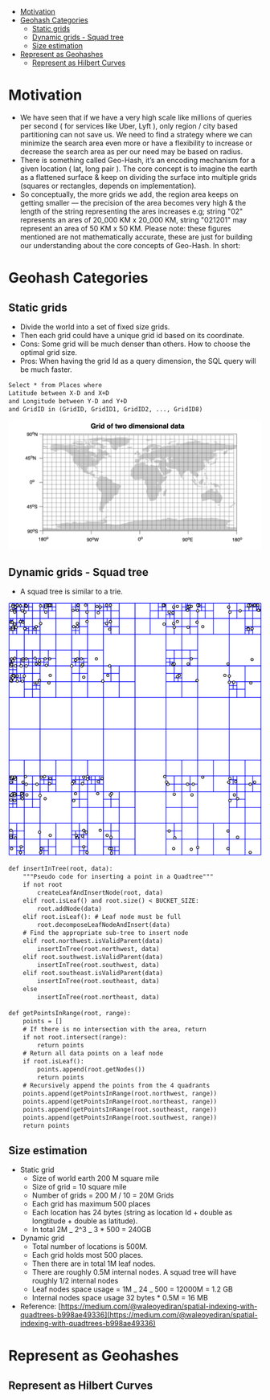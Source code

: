 - [Motivation](#motivation)
- [Geohash Categories](#geohash-categories)
  - [Static grids](#static-grids)
  - [Dynamic grids - Squad tree](#dynamic-grids---squad-tree)
  - [Size estimation](#size-estimation)
- [Represent as Geohashes](#represent-as-geohashes)
  - [Represent as Hilbert Curves](#represent-as-hilbert-curves)

# Motivation
* We have seen that if we have a very high scale like millions of queries per second ( for services like Uber, Lyft ), only region / city based partitioning can not save us. We need to find a strategy where we can minimize the search area even more or have a flexibility to increase or decrease the search area as per our need may be based on radius.
* There is something called Geo-Hash, it’s an encoding mechanism for a given location ( lat, long pair ). The core concept is to imagine the earth as a flattened surface & keep on dividing the surface into multiple grids (squares or rectangles, depends on implementation). 
* So conceptually, the more grids we add, the region area keeps on getting smaller — the precision of the area becomes very high & the length of the string representing the ares increases e.g; string "02" represents an ares of 20\_000 KM x 20\_000 KM, string "021201" may represent an area of 50 KM x 50 KM. Please note: these figures mentioned are not mathematically accurate, these are just for building our understanding about the core concepts of Geo-Hash. In short:

# Geohash Categories
## Static grids
* Divide the world into a set of fixed size grids. 
* Then each grid could have a unique grid id based on its coordinate. 
* Cons: Some grid will be much denser than others. How to choose the optimal grid size. 
* Pros: When having the grid Id as a query dimension, the SQL query will be much faster. 

```
Select * from Places where 
Latitude between X-D and X+D 
and Longitude between Y-D and Y+D 
and GridID in (GridID, GridID1, GridID2, ..., GridID8)
```

![Squad tree](../.gitbook/assets/spatial-indexing-fixedGrid.png)

## Dynamic grids - Squad tree
* A squad tree is similar to a trie. 

![Squad tree](../.gitbook/assets/spatial-indexing-squadtree.png)

```
def insertInTree(root, data):
    """Pseudo code for inserting a point in a Quadtree"""
    if not root
        createLeafAndInsertNode(root, data) 
    elif root.isLeaf() and root.size() < BUCKET_SIZE:
        root.addNode(data)
    elif root.isLeaf(): # Leaf node must be full
        root.decomposeLeafNodeAndInsert(data)
    # Find the appropriate sub-tree to insert node
    elif root.northwest.isValidParent(data)
        insertInTree(root.northwest, data)  
    elif root.southwest.isValidParent(data)
        insertInTree(root.southwest, data)  
    elif root.southeast.isValidParent(data)
        insertInTree(root.southeast, data)  
    else   
        insertInTree(root.northeast, data)

def getPointsInRange(root, range):
    points = []
    # If there is no intersection with the area, return
    if not root.intersect(range):
        return points
    # Return all data points on a leaf node
    if root.isLeaf():
        points.append(root.getNodes())
        return points
    # Recursively append the points from the 4 quadrants
    points.append(getPointsInRange(root.northwest, range))
    points.append(getPointsInRange(root.northeast, range))
    points.append(getPointsInRange(root.southeast, range))
    points.append(getPointsInRange(root.southwest, range))
    return points
```

## Size estimation

* Static grid 
  * Size of world earth 200 M square mile
  * Size of grid = 10 square mile
  * Number of grids = 200 M / 10 = 20M Grids
  * Each grid has maximum 500 places
  * Each location has 24 bytes (string as location Id + double as longtitude + double as latitude). 
  * In total 2M _ 2^3 _ 3 \* 500 = 240GB
* Dynamic grid
  * Total number of locations is 500M. 
  * Each grid holds most 500 places.
  * Then there are in total 1M leaf nodes. 
  * There are roughly 0.5M internal nodes. A squad tree will have roughly 1/2 internal nodes
  * Leaf nodes space usage = 1M _ 24 _ 500 = 12000M = 1.2 GB
  * Internal nodes space usage 32 bytes \* 0.5M = 16 MB 
* Reference: [https://medium.com/@waleoyediran/spatial-indexing-with-quadtrees-b998ae49336](https://medium.com/@waleoyediran/spatial-indexing-with-quadtrees-b998ae49336)

# Represent as Geohashes

## Represent as Hilbert Curves
